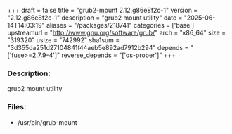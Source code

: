 +++
draft = false
title = "grub2-mount 2.12.g86e8f2c-1"
version = "2.12.g86e8f2c-1"
description = "grub2 mount utility"
date = "2025-06-14T14:03:19"
aliases = "/packages/218741"
categories = ['base']
upstreamurl = "http://www.gnu.org/software/grub/"
arch = "x86_64"
size = "319320"
usize = "742992"
sha1sum = "3d355da251d27104841f44aeb5e892ad7912b294"
depends = "['fuse>=2.7.9-4']"
reverse_depends = "['os-prober']"
+++
### Description: 
grub2 mount utility

### Files: 
* /usr/bin/grub-mount
